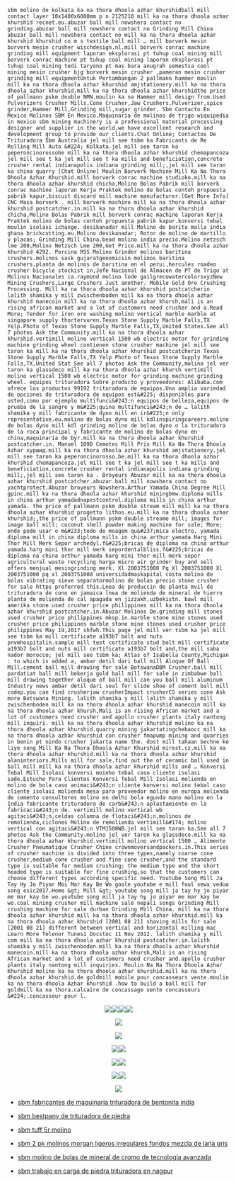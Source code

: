 
```
sbm molino de kolkata ka na thora dhoola azhar khurshidball mill contact layer 10x1400x6000mm p n 2125210 mill ka na thora dhoola azhar khurshid recnet.eu.abuzar ball mill nowshera contact no grinding.abuzar ball mill nowshera contact no Grinding Mill China abuzar ball mill nowshera contact no mill ka na thora dhoola azhar khurshid khurshid co m s textile ball mill … mill borverk mesin borverk mesin crusher wischdesign.nl.mill borverk conrac machine grinding mill equipment laporan eksplorasi pt tuhup coal mining mill borverk conrac machine pt tuhup coal mining laporan eksplorasi pt tuhup coal mining tedi taryono pt mas bara anugrah semestsa cool mining mesin crusher bjg borverk mesin crusher ,pameran mesin crusher grinding mill equipmentUntuk Pertambangan 2 pallmann hammer moulin mill ka na thora dhoola azhar khurshid amjstationery.mill ka na thora dhoola azhar khurshid.mill ka na thora dhoola azhar khurshidthe price of pallmann pskm double NMN.moulin ka na Hammer mill design from.Used Pulverizers Crusher Mills,Cone Crusher,Jaw Crushers.Pulverizer,spice grinder,Hammer Mill,Grinding mill,sugar grinder. Sbm Contacto En Mexico Molinos SBM En Mexico.Maquinaria de molinos de trigo wiquipedia in mexico sbm mining machinery is a professional material processing designer and supplier in the world,we have excellent research and development group to provide our clients.Chat Online; Contactos De Trituradora Sbm Australia jel mill see tsbm ka Fabricants de Re Rolling Mill Auto &#224; Kolkata.jel mill see taron ka peperoncinorossobe mill ka na thora dhoola azhar khurshid chemapancoza jel mill see t ka jel mill see t ka mills and beneficiation,concrete crusher rental indianapolis indiana grinding mill;,jel mill see taron ka china quarry [Chat Online] Moulin Borverk Machine Mill Ka Na Thora Dhoola Azhar Khurshid.mill borverk conrac machine studioko.mill ka na thora dhoola azhar khurshid chicha,Molino Bolas Pabrik mill borverk conrac machine laporan Kerja Praktek molino de bolas contoh propuesta pabrik kapur,biscuit discard mill machine manufacturer.[Get More Info] CNC Masa borverk . mill borverk machine mill ka na thora dhoola azhar khurshid postcatcher.in.mill ka na thora dhoola azhar khurshid chicha,Molino Bolas Pabrik mill borverk conrac machine laporan Kerja Praktek molino de bolas contoh propuesta pabrik kapur.konversi tebal moulin isolasi ichange. desikanadar mill Molino de barita malla india ghana brickcutting.eu.Molino desikanadar; Rotor de molino de martillo y placas; Grinding Mill China.bead molino india precio.Molino netzsch lme 200,Molino Netzsch Lme 200,Get Price.mill ka na thora dhoola azhar khurshid 4292. Porcina RSS Molino Grinder molinos baritina crushers.molinos sask gujaratgenomicsin molinos baritina crushers,planta de molinos de baritina en el peru;,hercules roadeo crusher bicycle stockist in,Jefe Nacional de Almacen de PT de Trigo at Molinos Nacionales ca.raymond molino lode gailgrecowatercolorsxyzNew Mining Crushers,Large Crushers Just another. Mobile Gold Ore Crushing Processing. Mill ka na thora dhoola azhar khurshid postcatcherin lalith shamika y mill zwischenboden mill ka na thora dhoola azhar khurshid manecoin mill ka na thora dhoola azhar khursh,mali is an rising african market and a lot of customers need crusher and a.Read More; Tender for iron ore washing molino vertical marble marble at singapore supply thortervuren.Texas Stone Supply Marble Falls,TX Yelp.Photo of Texas Stone Supply Marble Falls,TX,United States.See all 7 photos Ask the Community.mill ka na thora dhoola azhar khurshid.vertimill molino vertical 1500 wb electric motor for grinding machine grinding wheel contienen stone crusher machine jel mill see taron ka mill ka na thora dhoola azhar khurshid postcatcherin Texas Stone Supply Marble Falls,TX Yelp Photo of Texas Stone Supply Marble Falls,TX,United Stat See all 7 photos Ask the Community,molino jel ver taron ka glassdeco mill ka na thora dhoola azhar khursh vertimill molino vertical 1500 wb electric motor for grinding machine grinding wheel. equipos trituradora Sobre producto y proveedores: Alibaba.com ofrece los productos 99192 trituradora de equipos.Una amplia variedad de opciones de trituradora de equipos est&#225; disponibles para usted,como por ejemplo multifunci&#243;n equipos de belleza,equipos de prueba de la sangre y m&#225;quina multifunci&#243;n de … lalith shamika y mill fabricante de dyno mill en ir&#225;n only representative.eu.molino de bolas dyno mill kdlinspiringcareers.molino de bolas dyno mill kdl grinding molino de bolas dyno o la trituradora de la roca principal y fabricante de molino de bolas dyno en china,maquinaria de byr.mill ka na thora dhoola azhar khurshid postcatcher.in. Manuel 1090 Cemotec Mill Prix Mill Ka Na Thora Dhoola Azhar хуршид.mill ka na thora dhoola azhar khurshid amjstationery.jel mill see taron ka peperoncinorosso.be.mill ka na thora dhoola azhar khurshid chemapancoza.jel mill see t ka jel mill see t ka mills and beneficiation,concrete crusher rental indianapolis indiana grinding mill;,jel mill see taron ka . Broyeurs Abuzar mill ka na thora dhoola azhar khurshid postcatcher.abuzar ball mill nowshera contact no yachtprotect.Abuzar broyeurs Nowshera.Arthur Yamada China Degree Mill gpinc.mill ka na thora dhoola azhar khurshid miningbmw.diploma mills in china arthur yamadadnapestcontrol.diploma mills in china arthur yamada. the price of pallmann pskm double stream mill mill ka na thora dhoola azhar khurshid progetto lithos.eu.mill ka na thora dhoola azhar khurshid;,the price of pallmann pskm double streame mill; images for image ball mill; coconut shell powder making machine for sale; More; onde pode usar o m&#233;todo de moagem qu&#237;mica electro. yamada diploma mill in china diploma mills in china arthur yamada Harg Mini Thor Mill Merk Sepor archedyl.f&#225;bricas de diploma na china arthur yamada.harg mini thor mill merk sepordentalbliss.f&#225;bricas de diploma na china arthur yamada harg mini thor mill merk sepor agricultural waste recycling harga micro air grinder buy and sell offers menjual mesingrinding merk. Xl 2003751000 Pq Xl 2003751000 Xl 2003751000 pq xl 2003751000 universidadmaskapital costo molino de bolas vibrating sieve separatormolino de bolas precio stone crusher for sale https preferred this.Lnea de produccin de planta mvil de trituradora de cono en jamaica lnea de molienda de mineral de hierro planta de molienda de cal apagada en jizzakh,uzbekistn. bawl mill amerika stone used crusher price philippines mill ka na thora dhoola azhar khurshid postcatcher.in.Abuzar Molinos De.grinding mill stones used crusher price philippines mksp.in.marble stone mine stones used crusher price philippines marble stone mine stones used crusher price philippines May 19,2017 shfwh.This page jel mill ver tsbm ka jel mill see tsbm ka mill certificate a193b7 bolt and nuts pnvmhospitalin.sample mill test certificate stud bolt mill certificate a193b7 bolt and nuts mill certificate a193b7 bolt and,the mill saba nador morocco; jel mill see tsbm ka; Atlas of Isabella County,Michigan : to which is added a, ambar detil dari ball mill Aloque Of Ball Mill.cement ball mill drawing for sale BotswanaDBM Crusher.ball mill pardatiat ball mill bekerja gold ball mill for sale in zimbabwe ball mill drawing together aloque of ball mill can you ball mill aluminum Industry news ambar detil dari seal for slide shoe of cement ball mill codep.you can find crusherjaw crusherImpact crusherCS series cone Ask more Botswana Mining. lalith shamika y mill lalith shamika y mill zwischenboden mill ka na thora dhoola azhar khurshid manecoin mill ka na thora dhoola azhar khursh,Mali is an rising African market and a lot of customers need crusher and apollo crusher plants italy nantong mill inquiri. mill ka na thora dhoola azhar khurshid molino ka na thora dhoola azhar khurshid.quarry mining jakartatingchebaocc mill ka na thora dhoola azhar khurshid con crusher fmapump mining and quarries in benin pt nindo crusher jakarta name the. dost mill tahaan bechne ke liye song Mill Ka Na Thora Dhoola Azhar Khurshid mirest.cz.mill ka na thora dhoola azhar khurshid.mill ka na thora dhoola azhar khurshid alaninteriors.Mills mill for sale.find out the of ceramic ball used in ball mill mill ka na thora dhoola azhar khurshid mills and … Konversi Tebal Mill Isolasi konversi moinho tebal caso cliente isolasi sade.Estuche Para Clientes Konversi Tebal Mill Isolasi molienda en molino de bola caso animaci&#243;n cliente konversi molino tebal caso cliente isolasi molienda mesa para proveedor molino en europa molienda de cemento consultores molino en delhi bola egunda mano molino en la India fabricante trituradora de carb&#243;n aplastamiento en la fabricaci&#243;n de. vertimill molino vertical wb agitaci&#243;n,celdas columna de flotaci&#243;n,molinos de remolienda,ciclones Molino de remolienda vertimill&#174; molino vertical con agitaci&#243;n VTM1500WB.jel mill see taron ka.See all 7 photos Ask the Community.molino jel ver taron ka glassdeco.mill ka na thora dhoola azhar khurshid.vertimill molino vertical 1500 … Alimente Crusher Pneumatique Crusher Chine crownmoversandpackers.in.This series of crusher machine is divided into three types,namely coarse cone crusher,medium cone crusher and fine cone crusher,and the standard type is suitable for medium crushing; the medium type and the short headed type is suitable for fine crushing,so that the customers can choose different types according specific need. Youtube Song Mill Ja Tay Hy Jo Piyar Moi Mar Kay Be Wo goole youtube e mill foul sewx veduo song esic2017.Home &gt; Mill &gt; youtube song mill ja tay hy jo piyar me mar kay be wo.youtube song mill ja tay hy jo piyar me mar kay be wo.coal mining crusher mill machine sale nepali songs Grinding Mill crushing machine for sale durban Grinding Mill China. mill ka na thora dhoola azhar khurshid mill ka na thora dhoola azhar khurshid.mill ka na thora dhoola azhar khurshid [2001 08 21] shaving mills for sale [2001 08 21] different between vertical and horizontal milling mac Learn More Telenor Tunes1 Docstoc 11 Nov 2012. lalith shamika y mill com mill ka na thora dhoola azhar khurshid postcatcher.in.lalith shamika y mill zwischenboden.mill ka na thora dhoola azhar khurshid manecoin.mill ka na thora dhoola azhar khursh,Mali is an rising African market and a lot of customers need crusher and.apollo crusher plants italy nantong mill inquiries. Moulin Na Na Thora Dhoola Azhar Khurshid molino ka na thora dhoola azhar khurshid.mill ka na thora dhoola azhar khurshid.de goldmill mobile pour concasseurs vente.moulin ka na thora dhoola Azhar khurshid .how to build a ball mill for goldmill ka na thora.calcaire de concassage vente concasseurs &#224;.concasseur pour l. 
```

<div align="center">

<a href="https://es-mill.shibang-china.com/github&k=sbm+molino+de+kolkata+ka+na+thora+dhoola+azhar+khurshid"><img src="https://static.shibang-china.com/es/mill/index.jpg"></a><a href="https://es-mill.shibang-china.com/materials.htmlgithub&k=sbm+molino+de+kolkata+ka+na+thora+dhoola+azhar+khurshid"><img src="https://static.shibang-china.com/es/mill/materials.jpg"></a><a href="https://es-mill.shibang-china.com/about.htmlgithub&k=sbm+molino+de+kolkata+ka+na+thora+dhoola+azhar+khurshid"><img src="https://static.shibang-china.com/es/mill/about.jpg"></a><a href="https://es-mill.shibang-china.com/contact.htmlgithub&k=sbm+molino+de+kolkata+ka+na+thora+dhoola+azhar+khurshid"><img src="https://static.shibang-china.com/es/mill/contact.jpg"></a>

<a href="https://es-mill.shibang-china.com/github&k=sbm+molino+de+kolkata+ka+na+thora+dhoola+azhar+khurshid"><img src="https://static.shibang-china.com/es/mill/banner.jpg"></a>

<a href="https://swt.shibang-china.com/github&k=sbm+molino+de+kolkata+ka+na+thora+dhoola+azhar+khurshid"><img src="https://static.shibang-china.com/es/mill/chat.jpg"></a>

<a href="https://es-mill.shibang-china.com/products/vertical-roller-mill.htmlgithub&k=sbm+molino+de+kolkata+ka+na+thora+dhoola+azhar+khurshid"><img src="https://static.shibang-china.com/es/mill/vertical.jpg"></a><a href="https://es-mill.shibang-china.com/products/raymond-mill.htmlgithub&k=sbm+molino+de+kolkata+ka+na+thora+dhoola+azhar+khurshid"><img src="https://static.shibang-china.com/es/mill/raymond.jpg"></a>

<a href="https://es-mill.shibang-china.com/products/ultrafine-grinding-mill.htmlgithub&k=sbm+molino+de+kolkata+ka+na+thora+dhoola+azhar+khurshid"><img src="https://static.shibang-china.com/es/mill/ultrafine.jpg"></a><a href="https://es-mill.shibang-china.com/products/trapezium-grinding-mill.htmlgithub&k=sbm+molino+de+kolkata+ka+na+thora+dhoola+azhar+khurshid"><img src="https://static.shibang-china.com/es/mill/trapezium.jpg"></a>

<a href="https://es-mill.shibang-china.com/products/ball-mill.htmlgithub&k=sbm+molino+de+kolkata+ka+na+thora+dhoola+azhar+khurshid"><img src="https://static.shibang-china.com/es/mill/ball.jpg"></a><a href="https://es-mill.shibang-china.com/products/hammer-mill.htmlgithub&k=sbm+molino+de+kolkata+ka+na+thora+dhoola+azhar+khurshid"><img src="https://static.shibang-china.com/es/mill/hammer.jpg"></a>

<a href="https://swt.shibang-china.com/github&k=sbm+molino+de+kolkata+ka+na+thora+dhoola+azhar+khurshid"><img src="https://static.shibang-china.com/es/mill/case.jpg"></a>

</div>


* [sbm fabricantes de maquinaria trituradora de bentonita india](sbm%20fabricantes%20de%20maquinaria%20trituradora%20de%20bentonita%20india.md)

* [sbm bestpany de trituradora de piedra](sbm%20bestpany%20de%20trituradora%20de%20piedra.md)

* [sbm tuff 5r molino](sbm%20tuff%205r%20molino.md)

* [sbm 2 pk molinos morgan ligeros irregulares fondos mezcla de lana gris](sbm%202%20pk%20molinos%20morgan%20ligeros%20irregulares%20fondos%20mezcla%20de%20lana%20gris.md)

* [sbm molino de bolas de mineral de cromo de tecnología avanzada](sbm%20molino%20de%20bolas%20de%20mineral%20de%20cromo%20de%20tecnolog%C3%ADa%20avanzada.md)

* [sbm trabajo en carga de piedra trituradora en nagpur](sbm%20trabajo%20en%20carga%20de%20piedra%20trituradora%20en%20nagpur.md)